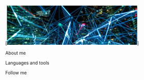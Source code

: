 [![Header](https://github.com/Ksu0007/Ksu0007/blob/main/Assets/download.jpeg)]

About me

Languages and tools

Follow me
